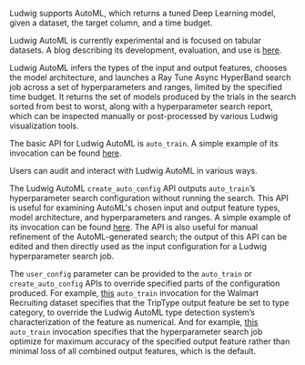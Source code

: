 Ludwig supports AutoML, which returns a tuned Deep Learning model, given a dataset, the target column, and a time budget.

Ludwig AutoML is currently experimental and is focused on tabular datasets.  A blog describing its development, evaluation,
and use is [here](https://medium.com/ludwig-ai/ludwig-automl-for-deep-learning-cf64de9d49c8).

Ludwig AutoML infers the types of the input and output features, chooses the model architecture, and launches a Ray Tune
Async HyperBand search job across a set of hyperparameters and ranges, limited by the specified time budget.  It returns
the set of models produced by the trials in the search sorted from best to worst, along with a hyperparameter search report,
which can be inspected manually or post-processed by various Ludwig visualization tools.

The basic API for Ludwig AutoML is `auto_train`.  A simple example of its invocation can be found
[here](https://github.com/ludwig-ai/experiments/blob/main/automl/validation/mushroom_edibility/run_auto_train_2hr.py).

Users can audit and interact with Ludwig AutoML in various ways.

The Ludwig AutoML `create_auto_config` API outputs `auto_train`’s hyperparameter search configuration without running the search.
This API is useful for examining AutoML's chosen input and output feature types, model architecture, and hyperparameters and ranges.
A simple example of its invocation can be found
[here](https://github.com/ludwig-ai/experiments/blob/main/automl/validation/mushroom_edibility/get_auto_train_config.py).
The API is also useful for manual refinement of the AutoML-generated search; the output of this API can be edited and then
directly used as the input configuration for a Ludwig hyperparameter search job.

The `user_config` parameter can be provided to the `auto_train` or `create_auto_config` APIs to override specified parts of the
configuration produced.  For example, [this](https://github.com/ludwig-ai/experiments/blob/main/automl/heuristics/walmart_recruiting/run_auto_train_1hr.py)
`auto_train` invocation for the Walmart Recruiting dataset specifies that the TripType output feature be set to type category,
to override the Ludwig AutoML type detection system’s characterization of the feature as numerical.  And for example,
[this](https://github.com/ludwig-ai/experiments/blob/main/automl/validation/mushroom_edibility/run_auto_train_1hr_max_accuracy.py)
`auto_train` invocation specifies that the hyperparameter search job optimize for maximum accuracy of the specified
output feature rather than minimal loss of all combined output features, which is the default.
